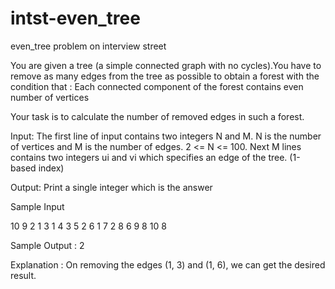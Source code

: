 intst-even_tree
===============

even_tree problem on interview street

You are given a tree (a simple connected graph with no cycles).You have to remove as many edges from the tree as possible to obtain a forest with the condition that : Each connected component of the forest contains even number of vertices

Your task is to calculate the number of removed edges in such a forest.

Input:
The first line of input contains two integers N and M. N is the number of vertices and M is the number of edges. 2 <= N <= 100. 
Next M lines contains two integers ui and vi which specifies an edge of the tree. (1-based index)

Output:
Print a single integer which is the answer

Sample Input 

10 9
2 1
3 1
4 3
5 2
6 1
7 2
8 6
9 8
10 8
 
Sample Output :
2
 
Explanation : On removing the edges (1, 3) and (1, 6), we can get the desired result.
